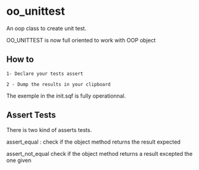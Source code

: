 # oo_unittest

An oop class to create unit test.

OO_UNITTEST is now full oriented to work with OOP object

## How to
	
	1- Declare your tests assert
	
	2 - Dump the results in your clipboard

The exemple in the init.sqf is fully operationnal.

## Assert Tests

There is two kind of asserts tests.

assert_equal : 
	check if the object method returns the result expected

assert_not_equal
	check if the object method returns a result excepted the one given



